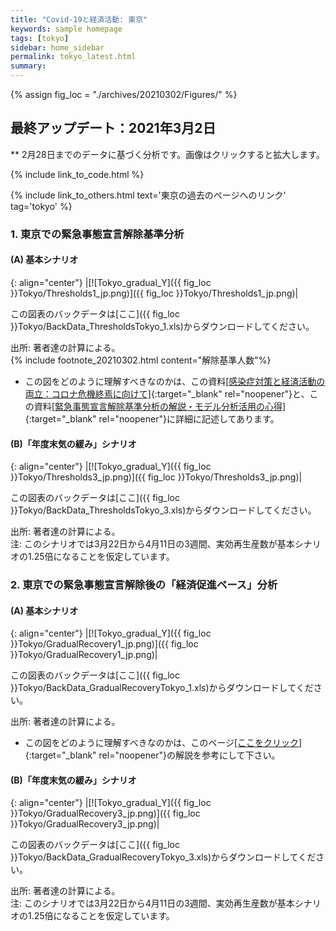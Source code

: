 ```yaml
---
title: "Covid-19と経済活動: 東京"
keywords: sample homepage
tags: [tokyo]
sidebar: home_sidebar
permalink: tokyo_latest.html
summary:
---
```


{% assign fig_loc = "./archives/20210302/Figures/" %}

## 最終アップデート：2021年3月2日
** 2月28日までのデータに基づく分析です。画像はクリックすると拡大します。

{% include link_to_code.html %}

{% include link_to_others.html text='東京の過去のページへのリンク' tag='tokyo' %}

### 1. 東京での緊急事態宣言解除基準分析

#### (A) 基本シナリオ

{: align="center"}
|[![Tokyo_gradual_Y]({{ fig_loc }}Tokyo/Thresholds1_jp.png)]({{ fig_loc }}Tokyo/Thresholds1_jp.png)|

この図表のバックデータは[ここ]({{ fig_loc }}Tokyo/BackData_ThresholdsTokyo_1.xls)からダウンロードしてください。

出所: 著者達の計算による。<br>
{% include footnote_20210302.html content="解除基準人数"%}
<!-- 注: 左のパネルは、基本シナリオ下での新規感染者数の推移。黒の縦実線が現在時点、点線が緊急事態宣言解除が想定されている3月第1週。赤・青の実線ならびにその他の細い点線は、図中に示されるそれぞれの解除基準人数に対応。右のパネルは、それぞれの解除基準人数によってどのように１年後の累計死亡者数と経済損失が影響を受けるかを示す。シナリオの詳細についてはFujii and Nakata (2021)を参照。 -->

- この図をどのように理解すべきなのかは、この資料[[感染症対策と経済活動の両立：コロナ危機終焉に向けて]](./files/Covid19OutputJapan_20210206.pdf){:target="_blank" rel="noopener"}と、この資料[[緊急事態宣言解除基準分析の解説・モデル分析活用の心得]](./files/Covid19OutputJapan_Note_20210206.pdf){:target="_blank" rel="noopener"}に詳細に記述してあります。

#### (B)「年度末気の緩み」シナリオ

{: align="center"}
|[![Tokyo_gradual_Y]({{ fig_loc }}Tokyo/Thresholds3_jp.png)]({{ fig_loc }}Tokyo/Thresholds3_jp.png)|

この図表のバックデータは[ここ]({{ fig_loc }}Tokyo/BackData_ThresholdsTokyo_3.xls)からダウンロードしてください。

出所: 著者達の計算による。<br>
注: このシナリオでは3月22日から4月11日の3週間、実効再生産数が基本シナリオの1.25倍になることを仮定しています。

### 2. 東京での緊急事態宣言解除後の「経済促進ペース」分析

#### (A) 基本シナリオ

{: align="center"}
|[![Tokyo_gradual_Y]({{ fig_loc }}Tokyo/GradualRecovery1_jp.png)]({{ fig_loc }}Tokyo/GradualRecovery1_jp.png)|

この図表のバックデータは[ここ]({{ fig_loc }}Tokyo/BackData_GradualRecoveryTokyo_1.xls)からダウンロードしてください。

出所: 著者達の計算による。

- この図をどのように理解すべきなのかは、このページ[[ここをクリック]](./tokyo_20210209.html#1-東京での緊急事態宣言解除後の経済促進ペース分析){:target="_blank" rel="noopener"}の解説を参考にして下さい。

#### (B)「年度末気の緩み」シナリオ

{: align="center"}
|[![Tokyo_gradual_Y]({{ fig_loc }}Tokyo/GradualRecovery3_jp.png)]({{ fig_loc }}Tokyo/GradualRecovery3_jp.png)|

この図表のバックデータは[ここ]({{ fig_loc }}Tokyo/BackData_GradualRecoveryTokyo_3.xls)からダウンロードしてください。

出所: 著者達の計算による。<br>
注: このシナリオでは3月22日から4月11日の3週間、実効再生産数が基本シナリオの1.25倍になることを仮定しています。
